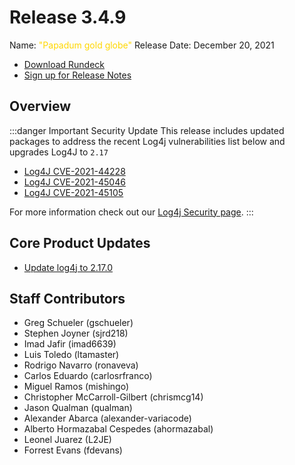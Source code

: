 # Release 3.4.9

Name: <span style="color: gold"><span class="glyphicon glyphicon-globe"></span> "Papadum gold globe"</span>
Release Date: December 20, 2021

- [Download Rundeck](https://download.rundeck.com/)
- [Sign up for Release Notes](https://www.rundeck.com/release-notes-signup)

## Overview

:::danger Important Security Update
 This release includes updated packages to address the recent Log4j vulnerabilities list below and upgrades Log4J to `2.17`

 * [Log4J CVE-2021-44228](https://cve.mitre.org/cgi-bin/cvename.cgi?name=CVE-2021-44228)
 * [Log4J CVE-2021-45046](https://cve.mitre.org/cgi-bin/cvename.cgi?name=CVE-2021-45046)  
 * [Log4J CVE-2021-45105](https://cve.mitre.org/cgi-bin/cvename.cgi?name=CVE-2021-45105)  

 For more information check out our [Log4j Security page](/history/cves/).
:::

## Core Product Updates

* [Update log4j to 2.17.0](https://github.com/rundeck/rundeck/pull/7445)


## Staff Contributors

* Greg Schueler (gschueler)
* Stephen Joyner (sjrd218)
* Imad Jafir (imad6639)
* Luis Toledo (ltamaster)
* Rodrigo Navarro (ronaveva)
* Carlos Eduardo (carlosrfranco)
* Miguel Ramos (mishingo)
* Christopher McCarroll-Gilbert (chrismcg14)
* Jason Qualman (qualman)
* Alexander Abarca (alexander-variacode)
* Alberto Hormazabal Cespedes (ahormazabal)
* Leonel Juarez (L2JE)
* Forrest Evans (fdevans)
